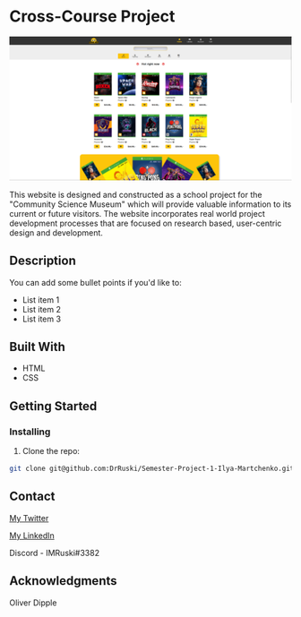 # Cross-Course Project

![](images/Cross-Course-Project.png)

This website is designed and constructed as a school project for the "Community Science Museum" which will provide valuable information to its current or future visitors. The website incorporates real world project development processes that are focused on research based, user-centric design and development.

## Description



You can add some bullet points if you'd like to:

- List item 1
- List item 2
- List item 3

## Built With

- HTML
- CSS

## Getting Started

### Installing

1. Clone the repo:

```bash
git clone git@github.com:DrRuski/Semester-Project-1-Ilya-Martchenko.git
```

## Contact

[My Twitter](https://twitter.com/IlyaMartchenko)

[My LinkedIn](https://www.linkedin.com/in/ilya-martchenko/)

Discord - IMRuski#3382

## Acknowledgments

Oliver Dipple
